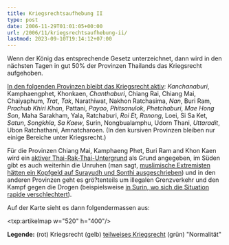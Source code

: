 ```yaml
---
title: Kriegsrechtsaufhebung II
type: post
date: 2006-11-29T01:01:05+00:00
url: /2006/11/kriegsrechtsaufhebung-ii/
lastmod: 2023-09-10T19:14:12+07:00
---
```

Wenn der König das entsprechende Gesetz unterzeichnet, dann wird in den nächsten Tagen in gut 50% der Provinzen Thailands das Kriegsrecht aufgehoben.

[In den folgenden Provinzen bleibt das Kriegsrecht aktiv][1]: _Kanchanaburi_, Kamphaengphet, Khonkaen, _Chanthaburi_, Chiang Rai, Chiang Mai, Chaiyaphum, _Trat_, _Tak_, Narathiwat, Nakhon Ratchasima, _Nan_, Buri Ram, _Prachub Khiri Khan_, Pattani, _Payao_, _Phitsanulok_, _Phetchaburi_, _Mae Hong Son_, Maha Sarakham, Yala, Ratchaburi, _Roi Et, Ranong_, Loei, Si Sa Ket, _Satun_, _Songkhla_, _Sa Kaew_, Surin, Nongbualamphu, Udorn Thani, _Uttaradit_, Ubon Ratchathani, Amnatcharoen. (In den kursiven Provinzen bleiben nur einige Bereiche unter Kriegsrecht.)

Für die Provinzen Chiang Mai, Kamphaeng Phet, Buri Ram and Khon Kaen wird ein [aktiver Thai-Rak-Thai-Untergrund][2] als Grund angegeben, im Süden gibt es auch weiterhin die Unruhen (man sagt, [muslimische Extremisten hätten ein Kopfgeld auf Surayudh und Sonthi ausgeschrieben][3]) und in den anderen Provinzen geht es grö?tenteils um illegalen Grenzverkehr und den Kampf gegen die Drogen (beispielsweise [in Surin, wo sich die Situation rapide verschlechtert][4]).

Auf der Karte sieht es dann folgendermassen aus:

<txp:artikelmap w="520" h="400"/>

**Legende:** (rot) Kriegsrecht (gelb) [teilweises Kriegsrecht][1] (grün) "Normalität"

 [1]: http://www.nationmultimedia.com/2006/11/28/headlines/headlines_30020180.php
 [2]: http://www.nationmultimedia.com/2006/11/29/headlines/headlines_30020255.php
 [3]: http://thainews.prd.go.th/newsenglish/previewnews.php?news_id=254911280009&news_headline=Bounty
 [4]: http://thainews.prd.go.th/newsenglish/previewnews.php?news_id=254911280003&news_headline=Drug
